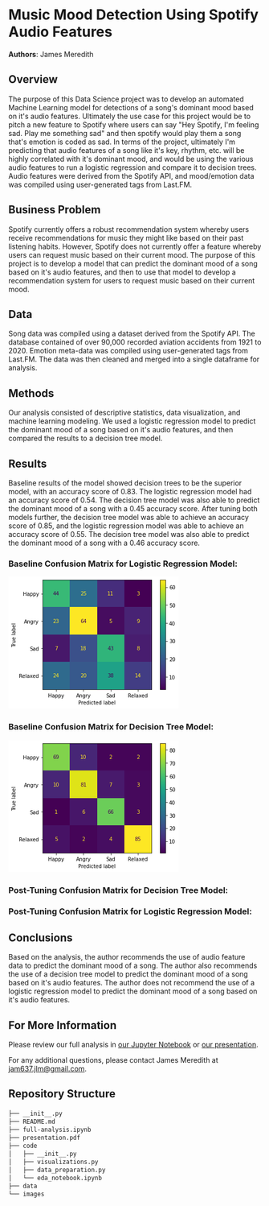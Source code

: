 # Music Mood Detection Using Spotify Audio Features

**Authors**: James Meredith

## Overview

The purpose of this Data Science project was to develop an automated Machine Learning model for detections of a song's dominant mood based on it's audio features. Ultimately the use case for this project would be to pitch a new feature to Spotify where users can say "Hey Spotify, I'm feeling sad. Play me something sad" and then spotify would play them a song that's emotion is coded as sad. In terms of the project, ultimately I'm predicting that audio features of a song like it's key, rhythm, etc. will be highly correlated with it's dominant mood, and would be using the various audio features to run a logistic regression and compare it to decision trees. Audio features were derived from the Spotify API, and mood/emotion data was compiled using user-generated tags from Last.FM.

## Business Problem

Spotify currently offers a robust recommendation system whereby users receive recommendations for music they might like based on their past listening habits. However, Spotify does not currently offer a feature whereby users can request music based on their current mood. The purpose of this project is to develop a model that can predict the dominant mood of a song based on it's audio features, and then to use that model to develop a recommendation system for users to request music based on their current mood.

## Data

Song data was compiled using a dataset derived from the Spotify API. The database contained of over 90,000 recorded aviation accidents from 1921 to 2020. Emotion meta-data was compiled using user-generated tags from Last.FM. The data was then cleaned and merged into a single dataframe for analysis.

## Methods

Our analysis consisted of descriptive statistics, data visualization, and machine learning modeling. We used a logistic regression model to predict the dominant mood of a song based on it's audio features, and then compared the results to a decision tree model.

## Results

Baseline results of the model showed decision trees to be the superior model, with an accuracy score of 0.83. The logistic regression model had an accuracy score of 0.54. The decision tree model was also able to predict the dominant mood of a song with a 0.45 accuracy score. After tuning both models further, the decision tree model was able to achieve an accuracy score of 0.85, and the logistic regression model was able to achieve an accuracy score of 0.55. The decision tree model was also able to predict the dominant mood of a song with a 0.46 accuracy score.

### Baseline Confusion Matrix for Logistic Regression Model:
![Baseline Logistic Regression Confusion Matrix](./images/baseline_logreg_cm.png)

### Baseline Confusion Matrix for Decision Tree Model:
![Baseline Decision Tree Confusion Matrix](./images/baseline_dt_cm.png)

### Post-Tuning Confusion Matrix for Decision Tree Model:

### Post-Tuning Confusion Matrix for Logistic Regression Model:

## Conclusions

Based on the analysis, the author recommends the use of audio feature data to predict the dominant mood of a song. The author also recommends the use of a decision tree model to predict the dominant mood of a song based on it's audio features. The author does not recommend the use of a logistic regression model to predict the dominant mood of a song based on it's audio features.

## For More Information

Please review our full analysis in [our Jupyter Notebook](./full-analysis.ipynb) or [our presentation](./presentation.pdf).

For any additional questions, please contact James Meredith at <jam637.jlm@gmail.com>.

## Repository Structure

```
├── __init__.py
├── README.md
├── full-analysis.ipynb
├── presentation.pdf
├── code
│   ├── __init__.py
│   ├── visualizations.py
│   ├── data_preparation.py
│   └── eda_notebook.ipynb
├── data
└── images
```